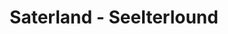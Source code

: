---
title: Saterland - Seelterlound
url: /saterland-seelterlound/
latitude: 53.069
longitude: 7.709
---